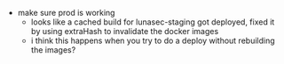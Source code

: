 
- make sure prod is working
	- looks like a cached build for lunasec-staging got deployed, fixed it by using extraHash to invalidate the docker images
	- i think this happens when you try to do a deploy without rebuilding the images?
